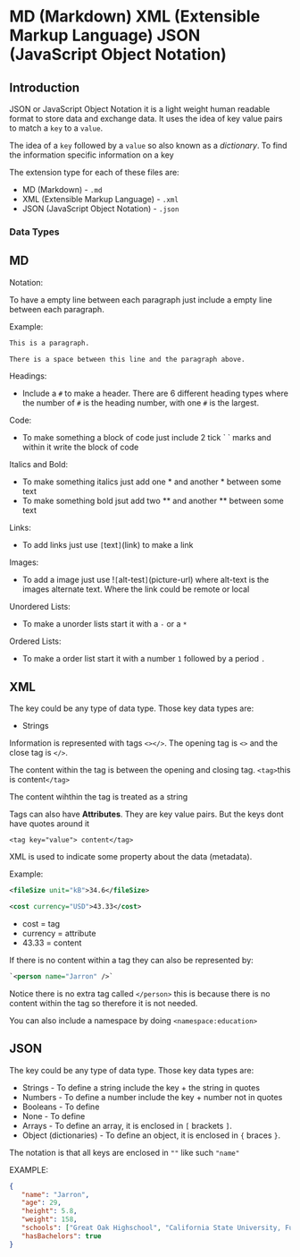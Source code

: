 # MD (Markdown) XML (Extensible Markup Language) JSON (JavaScript Object Notation)

## Introduction

JSON or JavaScript Object Notation it is a light weight human readable format to store data and exchange data. It uses the idea of key value pairs to match a `key` to a `value`. 

The idea of a `key` followed by a `value` so also known as a _dictionary_. To find the information specific information on a key

The extension type for each of these files are:

- MD (Markdown) - `.md`
- XML (Extensible Markup Language) - `.xml`
- JSON (JavaScript Object Notation) - `.json`

### Data Types

MD
---

Notation:

To have a empty line between each paragraph just include a empty line between each paragraph.

Example:
```md
This is a paragraph.

There is a space between this line and the paragraph above.
```

Headings:

- Include a `#` to make a header. There are 6 different heading types where the number of `#` is the heading number, with one `#` is the largest.

Code:

- To make something a block of code just include 2 tick \` \` marks and within it write the block of code

Italics and Bold: 

- To make something italics just add one * and another * between some text
- To make something bold jsut add two ** and another ** between some text

Links:

- To add links just use `[`text`]`(link) to make a link

Images:

- To add a image just use !`[`alt-test`]`(picture-url) where alt-text is the images alternate text. Where the link could be remote or local

Unordered Lists:

- To make a unorder lists start it with a `-` or a `*`

Ordered Lists:

- To make a order list start it with a number `1` followed by a period `.`

XML 
---

The key could be any type of data type. Those key data types are:

- Strings

Information is represented with tags `<></>`. The opening tag is `<>` and the close tag is `</>`.

The content within the tag is between the opening and closing tag. `<tag>`this is content`</tag>`

The content wihthin the tag is treated as a string

Tags can also have **Attributes**. They are key value pairs. But the keys dont have quotes around it

`<tag key="value"> content</tag>`

XML is used to indicate some property about the data (metadata).

Example:
```xml
<fileSize unit="kB">34.6</fileSize>

<cost currency="USD">43.33</cost>
```

- cost = tag
- currency = attribute
- 43.33 = content

If there is no content within a tag they can also be represented by:
```xml
`<person name="Jarron" />`
```

Notice there is no extra tag called `</person>` this is because there is no content within the tag so therefore it is not needed.

You can also include a namespace by doing `<namespace:education>`

JSON
---

The key could be any type of data type. Those key data types are:

- Strings - To define a string include the key + the string in quotes
- Numbers - To define a number include the key + number not in quotes
- Booleans - To define 
- None - To define 
- Arrays - To define an array, it is enclosed in `[` brackets `]`.
- Object (dictionaries) - To define an object, it is enclosed in `{` braces `}`.

The notation is that all keys are enclosed in `""` like such `"name"`

EXAMPLE:
```json
{
   "name": "Jarron",
   "age": 29,
   "height": 5.8,
   "weight": 158,
   "schools": ["Great Oak Highschool", "California State University, Fullerton"],
   "hasBachelors": true
}
```

